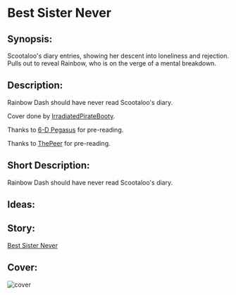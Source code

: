 # Best Sister Never

## Synopsis:
Scootaloo's diary entries, showing her descent into loneliness and rejection. Pulls out to reveal Rainbow, who is on the verge of a mental breakdown.

## Description:
Rainbow Dash should have never read Scootaloo's diary.

Cover done by [IrradiatedPirateBooty](https://irradiatedpiratebooty.tumblr.com).

Thanks to [6-D Pegasus](https://www.fimfiction.net/user/293755/6-D+Pegasus) for pre-reading.

Thanks to [ThePeer](https://www.fimfiction.net/user/537939/ThePeer) for pre-reading.

## Short Description:
Rainbow Dash should have never read Scootaloo's diary.

## Ideas:


## Story:
[Best Sister Never](best-sister-never.md)

## Cover:
![cover](./best-sister-never-cover.png)